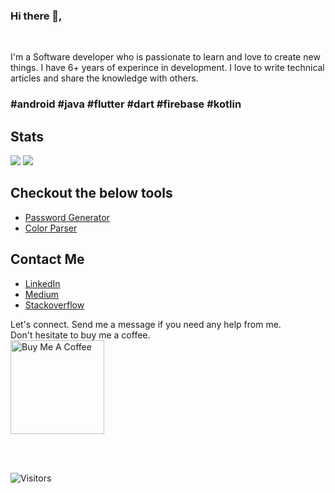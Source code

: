 ### Hi there 👋,
<br/>

I'm a Software developer who is passionate to learn and love to create new things. I have 6+ years of experince in development. I love to write technical articles and share the knowledge with others.
<br/>

### #android #java #flutter #dart #firebase #kotlin


## Stats
<img src="https://github-readme-stats.vercel.app/api?username=deepak786&count_private=true&theme=default&show_icons=true" /> 
<img src="https://github-readme-streak-stats.herokuapp.com/?user=deepak786"/>

## Checkout the below tools

- [Password Generator](https://deepak786.github.io/generate-password/#/)
- [Color Parser](https://deepak786.github.io/demo-color-parser/#/)

## Contact Me
- [LinkedIn](https://www.linkedin.com/in/deepakdroid/)
- [Medium](https://deepakdroid.medium.com/)
- [Stackoverflow](https://stackoverflow.com/users/3452078/deepak-goyal)

Let's connect. Send me a message if you need any help from me.
<br/>
Don't hesitate to buy me a coffee.
<br/>
<a href="https://www.buymeacoffee.com/deepakdroid" target="_blank"><img src="https://cdn.buymeacoffee.com/buttons/v2/default-yellow.png" alt="Buy Me A Coffee" width="150px"></a>

<br/><br/>

![Visitors](https://visitor-badge.glitch.me/badge?page_id=deepak786.deepak786)